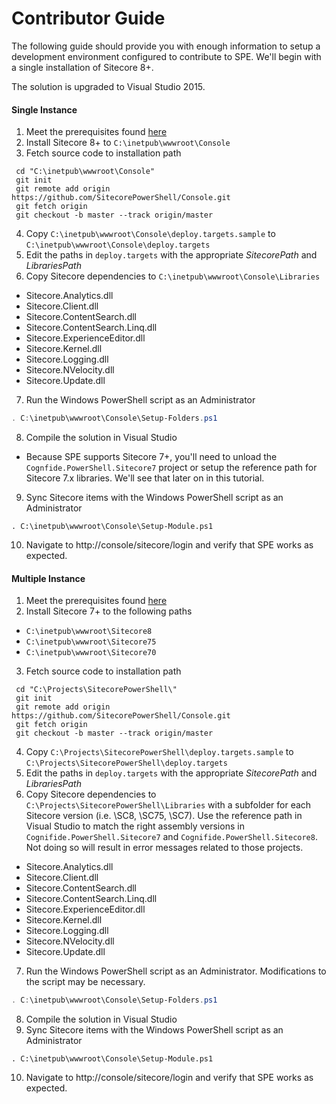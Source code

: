 # Contributor Guide

The following guide should provide you with enough information to setup a development environment configured to contribute to SPE. We'll begin with a single installation of Sitecore 8+.

The solution is upgraded to Visual Studio 2015.

#### Single Instance

1. Meet the prerequisites found [here](installation.md)
2. Install Sitecore 8+ to `C:\inetpub\wwwroot\Console`
3. Fetch source code to installation path
```
 cd "C:\inetpub\wwwroot\Console"
 git init
 git remote add origin https://github.com/SitecorePowerShell/Console.git
 git fetch origin
 git checkout -b master --track origin/master
 ```
4. Copy `C:\inetpub\wwwroot\Console\deploy.targets.sample` to `C:\inetpub\wwwroot\Console\deploy.targets`
5. Edit the paths in `deploy.targets` with the appropriate *SitecorePath* and *LibrariesPath*
6. Copy Sitecore dependencies to `C:\inetpub\wwwroot\Console\Libraries`
 - Sitecore.Analytics.dll
 - Sitecore.Client.dll
 - Sitecore.ContentSearch.dll
 - Sitecore.ContentSearch.Linq.dll
 - Sitecore.ExperienceEditor.dll
 - Sitecore.Kernel.dll
 - Sitecore.Logging.dll
 - Sitecore.NVelocity.dll
 - Sitecore.Update.dll
7. Run the Windows PowerShell script as an Administrator 
```powershell
. C:\inetpub\wwwroot\Console\Setup-Folders.ps1
```
8. Compile the solution in Visual Studio
 - Because SPE supports Sitecore 7+, you'll need to unload the `Cognfide.PowerShell.Sitecore7` project or setup the reference path for Sitecore 7.x libraries. We'll see that later on in this tutorial.
9. Sync Sitecore items with the Windows PowerShell script as an Administrator
```
. C:\inetpub\wwwroot\Console\Setup-Module.ps1
```
10. Navigate to http://console/sitecore/login and verify that SPE works as expected.

#### Multiple Instance

1. Meet the prerequisites found [here](installation.md)
2. Install Sitecore 7+ to the following paths    
 - `C:\inetpub\wwwroot\Sitecore8`
 - `C:\inetpub\wwwroot\Sitecore75`
 - `C:\inetpub\wwwroot\Sitecore70`
3. Fetch source code to installation path
```
 cd "C:\Projects\SitecorePowerShell\"
 git init
 git remote add origin https://github.com/SitecorePowerShell/Console.git
 git fetch origin
 git checkout -b master --track origin/master
 ```
4. Copy `C:\Projects\SitecorePowerShell\deploy.targets.sample` to `C:\Projects\SitecorePowerShell\deploy.targets`
5. Edit the paths in `deploy.targets` with the appropriate *SitecorePath* and *LibrariesPath*
6. Copy Sitecore dependencies to `C:\Projects\SitecorePowerShell\Libraries` with a subfolder for each Sitecore version (i.e. \SC8, \SC75, \SC7). Use the reference path in Visual Studio to match the right assembly versions in `Cognifide.PowerShell.Sitecore7` and `Cognifide.PowerShell.Sitecore8`. Not doing so will result in error messages related to those projects.
 - Sitecore.Analytics.dll
 - Sitecore.Client.dll
 - Sitecore.ContentSearch.dll
 - Sitecore.ContentSearch.Linq.dll
 - Sitecore.ExperienceEditor.dll
 - Sitecore.Kernel.dll
 - Sitecore.Logging.dll
 - Sitecore.NVelocity.dll
 - Sitecore.Update.dll
7. Run the Windows PowerShell script as an Administrator. Modifications to the script may be necessary.
```powershell
. C:\inetpub\wwwroot\Console\Setup-Folders.ps1
```
8. Compile the solution in Visual Studio
9. Sync Sitecore items with the Windows PowerShell script as an Administrator
```
. C:\inetpub\wwwroot\Console\Setup-Module.ps1
```
10. Navigate to http://console/sitecore/login and verify that SPE works as expected.